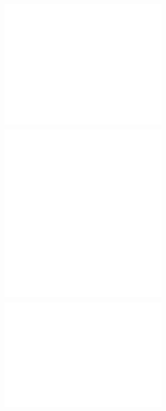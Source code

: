 ![Metrics](/github-metrics.svg)

![languages](/metrics.plugin.languages.indepth.svg)

![Anilist Metrics](/metrics.plugin.anilist.manga.svg)

